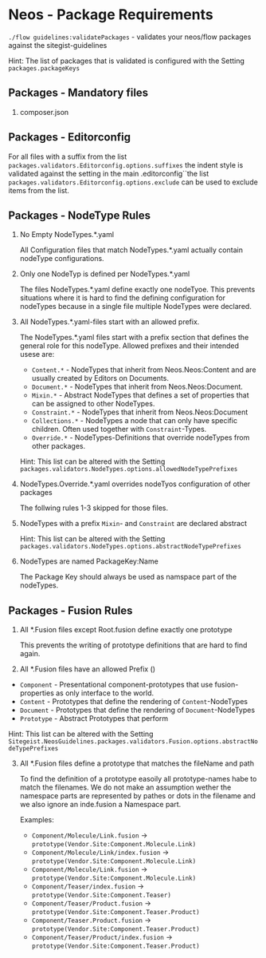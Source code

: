 # Neos -  Package Requirements

`./flow guidelines:validatePackages` - validates your neos/flow packages against the sitegist-guidelines

Hint: The list of packages that is validated is configured with the Setting `packages.packageKeys`

## Packages - Mandatory files

1. composer.json

## Packages - Editorconfig

For all files with a suffix from the list `packages.validators.Editorconfig.options.suffixes` 
the indent style is validated against the setting in the main .editorconfig``the list 
`packages.validators.Editorconfig.options.exclude` can be used to exclude items from the list.
 
## Packages - NodeType Rules

1. No Empty NodeTypes.*.yaml

   All Configuration files that match NodeTypes.*.yaml actually contain nodeType configurations.

2. Only one NodeTyp is defined per NodeTypes.*.yaml

   The files NodeTypes.*.yaml define exactly one nodeTyoe. This prevents situations where it is hard to find 
   the defining configuration for nodeTypes because in a single file multiple NodeTypes were declared.

3. All NodeTypes.*.yaml-files start with an allowed prefix.

   The NodeTypes.*.yaml files start with a prefix section that defines the general role for this nodeType. 
   Allowed prefixes and their intended usese are: 
   
   - `Content.*` - NodeTypes that inherit from Neos.Neos:Content and are usually created by Editors on Documents.  
   - `Document.*` - NodeTypes that inherit from Neos.Neos:Document.
   - `Mixin.*` - Abstract NodeTypes that defines a set of properties that can be assigned to other NodeTypes.
   - `Constraint.*` - NodeTypes that inherit from Neos.Neos:Document 
   - `Collections.*` - NodeTypes a node that can only have specific children. Often used together with `Constraint`-Types.
   - `Override.*` - NodeTypes-Definitions that override nodeTypes from other packages. 

   Hint: This list can be altered with the Setting `packages.validators.NodeTypes.options.allowedNodeTypePrefixes`

4. NodeTypes.Override.*.yaml overrides nodeTyos configuration of other packages

   The follwing rules 1-3 skipped for those files.

5. NodeTypes with a prefix `Mixin`- and `Constraint` are declared abstract

   Hint: This list can be altered with the Setting `packages.validators.NodeTypes.options.abstractNodeTypePrefixes`

6. NodeTypes are named PackageKey:Name

   The Package Key should always be used as namspace part of the nodeTypes.

## Packages - Fusion Rules

1. All *.Fusion files except Root.fusion define exactly one prototype

   This prevents the writing of prototype definitions that are hard to find again.

2. All *.Fusion files have an allowed Prefix ()

  - `Component` - Presentational component-prototypes that use fusion-properties as only interface to the world.
  - `Content` - Prototypes that define the rendering of `Content`-NodeTypes
  - `Document` - Prototypes that define the rendering of `Document`-NodeTypes
  - `Prototype` - Abstract Prototypes that perform 

Hint: This list can be altered with the Setting `Sitegeist.NeosGuidelines.packages.validators.Fusion.options.abstractNodeTypePrefixes`
  
3. All *.Fusion files define a prototype that matches the fileName and path

   To find the definition of a prototype easoily all prototype-names habe to match the filenames. 
   We do not make an assumption wether the namespace parts are represented by pathes or dots in the 
   filename and we also ignore an inde.fusion a Namespace part.
   
   Examples:
   
   -  `Component/Molecule/Link.fusion` -> `prototype(Vendor.Site:Component.Molecule.Link)`
   -  `Component/Molecule/Link/index.fusion` -> `prototype(Vendor.Site:Component.Molecule.Link)`
   -  `Component/Molecule/Link.fusion` -> `prototype(Vendor.Site:Component.Molecule.Link)`
   -  `Component/Teaser/index.fusion` -> `prototype(Vendor.Site:Component.Teaser)`
   -  `Component/Teaser/Product.fusion` -> `prototype(Vendor.Site:Component.Teaser.Product)`
   -  `Component/Teaser.Product.fusion` -> `prototype(Vendor.Site:Component.Teaser.Product)`
   -  `Component/Teaser/Product/index.fusion` -> `prototype(Vendor.Site:Component.Teaser.Product)`